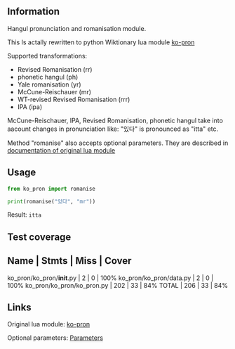 ## Information
Hangul pronunciation and romanisation module.

This Is actally rewritten to python Wiktionary lua module  [ko-pron](https://en.wiktionary.org/wiki/Module:ko-pron)

Supported transformations:
* Revised Romanisation (rr)
* phonetic hangul (ph)
* Yale romanisation (yr)
* McCune-Reischauer (mr)
* WT-revised Revised Romanisation (rrr)
* IPA (ipa)

McCune-Reischauer, IPA, Revised Romanisation, phonetic hangul take into aacount changes in pronunciation like:
"있다" is pronounced as "itta" etc.

Method "romanise" also accepts optional parameters. They are described in [documentation of original lua module](https://en.wiktionary.org/wiki/Template:ko-IPA#Parameters)
## Usage

```python 
from ko_pron import romanise

print(romanise("있다", "mr"))
```
Result: `itta`

## Test coverage

Name | Stmts | Miss | Cover
-------------------------------------------------
ko_pron/ko_pron/__init__.py | 2 | 0 | 100%
ko_pron/ko_pron/data.py | 2 | 0 | 100%
ko_pron/ko_pron/ko_pron.py | 202 | 33 | 84%
TOTAL | 206 | 33 | 84%

## Links
Original lua module: [ko-pron](https://en.wiktionary.org/wiki/Module:ko-pron)

Optional parameters: [Parameters](https://en.wiktionary.org/wiki/Template:ko-IPA#Parameters)